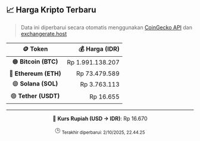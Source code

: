 

<!-- HARGA_KRIPTO -->
## 📈 Harga Kripto Terbaru

> Data ini diperbarui secara otomatis menggunakan [CoinGecko API](https://www.coingecko.com/) dan [exchangerate.host](https://exchangerate.host/)

<div align="center">

| 🪙 Token | 💰 Harga (IDR) |
|:------:|---------------:|
| 🟠 **Bitcoin (BTC)**   | Rp 1.991.138.207 |
| 🔵 **Ethereum (ETH)**  | Rp 73.479.589 |
| 🟣 **Solana (SOL)**    | Rp 3.763.113 |
| 🟢 **Tether (USDT)**   | Rp 16.655 |

---

💱 **Kurs Rupiah (USD → IDR)**: Rp 16.670

🕒 <sub>Terakhir diperbarui: 2/10/2025, 22.44.25</sub>

</div>
<!-- /HARGA_KRIPTO -->